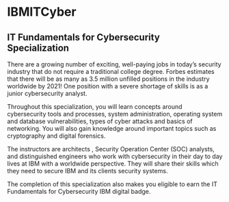 # IBMITCyber
## IT Fundamentals for Cybersecurity Specialization

There are a growing number of exciting, well-paying jobs in today’s security industry that do not require a traditional college degree.  Forbes estimates that there will be as many as 3.5 million unfilled positions in the industry worldwide by 2021! One position with a severe shortage of skills is as a junior cybersecurity analyst. 

Throughout this specialization, you will learn concepts around cybersecurity tools and processes, system administration,  operating system and database vulnerabilities, types of cyber attacks and basics of networking. You will also gain knowledge around important topics such as cryptography and digital forensics.  

The instructors are architects , Security Operation Center (SOC) analysts, and distinguished engineers who work with cybersecurity in their day to day lives at IBM with a worldwide perspective.  They will share their skills which they need to secure IBM and its clients security systems.

The completion of this specialization also makes you eligible to earn the IT Fundamentals for Cybersecurity IBM digital badge. 
